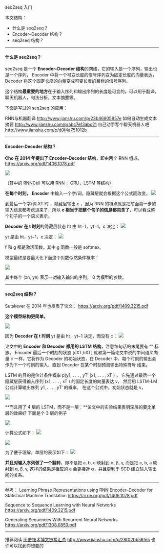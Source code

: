 seq2seq 入门

本文结构：

- 什么是 seq2seq？
- Encoder–Decoder 结构？
- seq2seq 结构？

---

#### 什么是 seq2seq？

seq2seq 是一个 **Encoder–Decoder 结构**的网络，它的输入是一个序列，输出也是一个序列， Encoder 中将一个可变长度的信号序列变为固定长度的向量表达，Decoder 将这个固定长度的向量变成可变长度的目标的信号序列。

这个结构**最重要的地方**在于输入序列和输出序列的长度是可变的，可以用于翻译，聊天机器人，句法分析，文本摘要等。

下面是写过的 seq2seq 的应用：

RNN与机器翻译
http://www.jianshu.com/p/23b46605857e
如何自动生成文本摘要
http://www.jianshu.com/p/abc7e13abc21
自己动手写个聊天机器人吧
http://www.jianshu.com/p/d0f4a751012b

---

#### Encoder–Decoder 结构？

**Cho 在 2014 年提出了 Encoder–Decoder 结构**，即由两个 RNN 组成，
https://arxiv.org/pdf/1406.1078.pdf

![](http://upload-images.jianshu.io/upload_images/1667471-016a0979117ebe7d.png?imageMogr2/auto-orient/strip%7CimageView2/2/w/1240)

（其中的 RNNCell 可以用 RNN ，GRU，LSTM 等结构）

**在每个时刻， Encoder** 中输入一个字/词，隐藏层就会根据这个公式而改变，
![](http://upload-images.jianshu.io/upload_images/1667471-4a9452b442a61fc7.png?imageMogr2/auto-orient/strip%7CimageView2/2/w/1240)

到最后一个字/词 XT 时 ，隐藏层输出 c ，因为 RNN 的特点就是把前面每一步的输入信息都考虑进来了，所以 **c 相当于把整个句子的信息都包含了**，可以看成整个句子的一个语义表示。

**Decoder 在 t 时刻**的隐藏层状态 ht 由 ht−1，yt−1，c 决定：
![](http://upload-images.jianshu.io/upload_images/1667471-5538b5486dd4b754.png?imageMogr2/auto-orient/strip%7CimageView2/2/w/1240)

yt 是由 ht，yt−1，c 决定：
![](http://upload-images.jianshu.io/upload_images/1667471-eec4bce3474f038f.png?imageMogr2/auto-orient/strip%7CimageView2/2/w/1240)

f 和 g 都是激活函数，其中 g 函数一般是 softmax。

模型最终是要最大化下面这个对数似然条件概率：

![](http://upload-images.jianshu.io/upload_images/1667471-00f8786ca402cbd3.png?imageMogr2/auto-orient/strip%7CimageView2/2/w/1240)

其中每个  (xn, yn) 表示一对输入输出的序列， θ 为模型的参数。

---

#### seq2seq 结构？

Sutskever 在 2014 年也发表了论文：
https://arxiv.org/pdf/1409.3215.pdf

**这个模型结构更简单，**

![](http://upload-images.jianshu.io/upload_images/1667471-458e7ba0fbeaa902.png?imageMogr2/auto-orient/strip%7CimageView2/2/w/1240)

因为 **Decoder 在 t 时刻** yt 是由 ht，yt−1 决定，而没有 c：
![](http://upload-images.jianshu.io/upload_images/1667471-9054dfa5318163fd.png?imageMogr2/auto-orient/strip%7CimageView2/2/w/1240)

论文中的 **Encoder 和 Decoder 都用的 LSTM 结构**，注意每句话的末尾要有  “<EOS>” 标志。 Encoder 最后一个时刻的状态 [cXT,hXT] 就和第一篇论文中说的中间语义向量 c 一样，它将作为 Decoder 的初始状态，在 Decoder 中，每个时刻的输出会作为下一个时刻的输入，直到 Decoder 在某个时刻预测输出特殊符号 <END> 结束。

LSTM 的目的是估计条件概率 p(y1, . . . , yT′ |x1, . . . , xT ) ，
它先通过最后一个隐藏层获得输入序列  (x1, . . . , xT ) 的固定长度的向量表达 v，
然后用 LSTM-LM 公式计算输出序列 y1, . . . , yT′ 的概率，
在这个公式中，初始状态就是 v，

![](http://upload-images.jianshu.io/upload_images/1667471-35ebc854841a743d.png?imageMogr2/auto-orient/strip%7CimageView2/2/w/1240)

**而且用了 4 层的 LSTM，而不是一层：**论文中的实验结果表明深层的要比单层的效果好
下面是个 3 层的例子

![](http://upload-images.jianshu.io/upload_images/1667471-dc52883e89b07014.png?imageMogr2/auto-orient/strip%7CimageView2/2/w/1240)

计算公式如下：
![](http://upload-images.jianshu.io/upload_images/1667471-23afe94736d80956.png?imageMogr2/auto-orient/strip%7CimageView2/2/w/1240)

![](http://upload-images.jianshu.io/upload_images/1667471-8db786dbf9972914.png?imageMogr2/auto-orient/strip%7CimageView2/2/w/1240)

为了便于理解，单层的表示如下：
![](http://upload-images.jianshu.io/upload_images/1667471-d555778e04c97dd8.png?imageMogr2/auto-orient/strip%7CimageView2/2/w/1240)


**并且对输入序列做了一个翻转**，即不是把 a, b, c 映射到 α, β, γ, 而是把 c, b, a 映射到 α, β, γ, 这样的结果是相应的 a 会更接近 α，并且更利于  SGD 建立输入输出间的关系。

---

参考：
Learning Phrase Representations using RNN Encoder–Decoder
for Statistical Machine Translation
https://arxiv.org/pdf/1406.1078.pdf

Sequence to Sequence Learning
with Neural Networks
https://arxiv.org/pdf/1409.3215.pdf

Generating Sequences With
Recurrent Neural Networks
https://arxiv.org/pdf/1308.0850.pdf

---
推荐阅读 [历史技术博文链接汇总](http://www.jianshu.com/p/28f02bb59fe5)
http://www.jianshu.com/p/28f02bb59fe5
也许可以找到你想要的